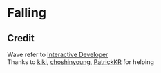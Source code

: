 # Falling

## Credit
Wave refer to [Interactive Developer](https://www.youtube.com/watch?v=LLfhY4eVwDY&ab)
<br>
Thanks to [kiki](https://github.com/kikikekekuk), [choshinyoung](https://github.com/choshinyoung),
[PatrickKR](https://github.com/patrick-choe) for helping
